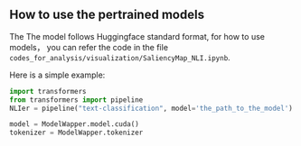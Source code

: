 ## How to use the pertrained models

The The model follows Huggingface standard format, for how to use models， you can refer the code in the file `codes_for_analysis/visualization/SaliencyMap_NLI.ipynb`.

Here is a simple example:

```python
import transformers
from transformers import pipeline
NLIer = pipeline("text-classification", model='the_path_to_the_model')

model = ModelWapper.model.cuda()
tokenizer = ModelWapper.tokenizer
```

